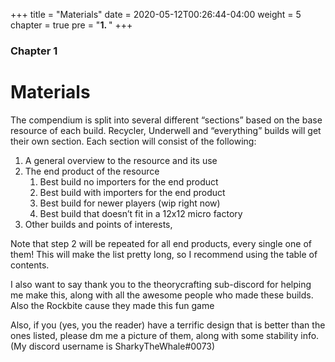 +++
title = "Materials"
date = 2020-05-12T00:26:44-04:00
weight = 5
chapter = true
pre = "<b>1. </b>"
+++

### Chapter 1

# Materials

The compendium is split into several different “sections” based on the base resource of each build. Recycler, Underwell and “everything” builds will get their own section. Each section will consist of the following:

1. A general overview to the resource and its use
2. The end product of the resource
    1. Best build no importers for the end product
    2. Best build with importers for the end product
    3. Best build for newer players (wip right now)
    4. Best build that doesn’t fit in a 12x12 micro factory
3. Other builds and points of interests, 

Note that step 2 will be repeated for all end products, every single one of them! This will make the list pretty long, so I recommend using the table of contents. 

I also want to say thank you to the theorycrafting sub-discord for helping me make this, along with all the awesome people who made these builds. Also the Rockbite cause they made this fun game

Also, if you (yes, you the reader) have a terrific design that is better than the ones listed, please dm me a picture of them, along with some stability info. (My discord username is SharkyTheWhale#0073)
